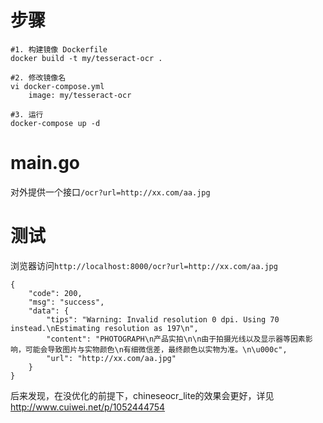 # 步骤
```
#1. 构建镜像 Dockerfile
docker build -t my/tesseract-ocr .

#2. 修改镜像名
vi docker-compose.yml
    image: my/tesseract-ocr
    
#3. 运行
docker-compose up -d
```
# main.go
对外提供一个接口`/ocr?url=http://xx.com/aa.jpg`

# 测试
浏览器访问`http://localhost:8000/ocr?url=http://xx.com/aa.jpg`
```
{
	"code": 200,
	"msg": "success",
	"data": {
		"tips": "Warning: Invalid resolution 0 dpi. Using 70 instead.\nEstimating resolution as 197\n",
		"content": "PHOTOGRAPH\n产品实拍\n\n由于拍摄光线以及显示器等因素影响，可能会导致图片与实物颜色\n有细微信差，最终颜色以实物为准。\n\u000c",
		"url": "http://xx.com/aa.jpg"
	}
}

```
后来发现，在没优化的前提下，chineseocr_lite的效果会更好，详见
http://www.cuiwei.net/p/1052444754
